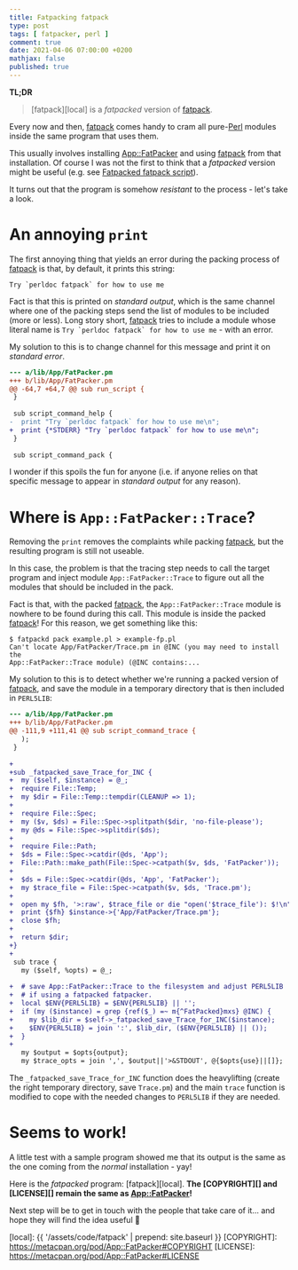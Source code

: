 ```yaml
---
title: Fatpacking fatpack
type: post
tags: [ fatpacker, perl ]
comment: true
date: 2021-04-06 07:00:00 +0200
mathjax: false
published: true
---
```


**TL;DR**

> [fatpack][local] is a *fatpacked* version of [fatpack][].

Every now and then, [fatpack][] comes handy to cram all pure-[Perl][]
modules inside the same program that uses them.

This usually involves installing [App::FatPacker][] and using [fatpack][]
from that installation. Of course I was not the first to think that a
*fatpacked* version might be useful (e.g. see [Fatpacked fatpack script][]).

It turns out that the program is somehow *resistant* to the process - let's
take a look.

# An annoying `print`

The first annoying thing that yields an error during the packing process of
[fatpack][] is that, by default, it prints this string:

```
Try `perldoc fatpack` for how to use me
```

Fact is that this is printed on *standard output*, which is the same channel
where one of the packing steps send the list of modules to be included (more
or less). Long story short, [fatpack] tries to include a module whose
literal name is ``Try `perldoc fatpack` for how to use me`` - with an error.

My solution to this is to change channel for this message and print it on
*standard error*.

```diff
--- a/lib/App/FatPacker.pm
+++ b/lib/App/FatPacker.pm
@@ -64,7 +64,7 @@ sub run_script {
 }
 
 sub script_command_help {
-  print "Try `perldoc fatpack` for how to use me\n";
+  print {*STDERR} "Try `perldoc fatpack` for how to use me\n";
 }
 
 sub script_command_pack {
 ```

I wonder if this spoils the fun for anyone (i.e. if anyone relies on that
specific message to appear in *standard output* for any reason).

# Where is `App::FatPacker::Trace`?

Removing the `print` removes the complaints while packing [fatpack][], but
the resulting program is still not useable.

In this case, the problem is that the tracing step needs to call the target
program and inject module `App::FatPacker::Trace` to figure out all the
modules that should be included in the pack.

Fact is that, with the packed [fatpack][], the `App::FatPacker::Trace`
module is nowhere to be found during this call. This module is inside the
packed [fatpack][]! For this reason, we get something like this:

```
$ fatpackd pack example.pl > example-fp.pl
Can't locate App/FatPacker/Trace.pm in @INC (you may need to install the
App::FatPacker::Trace module) (@INC contains:...
```

My solution to this is to detect whether we're running a packed version of
[fatpack][], and save the module in a temporary directory that is then
included in `PERL5LIB`:

```diff
--- a/lib/App/FatPacker.pm
+++ b/lib/App/FatPacker.pm
@@ -111,9 +111,41 @@ sub script_command_trace {
   );
 }
 
+
+sub _fatpacked_save_Trace_for_INC {
+  my ($self, $instance) = @_;
+  require File::Temp;
+  my $dir = File::Temp::tempdir(CLEANUP => 1);
+
+  require File::Spec;
+  my ($v, $ds) = File::Spec->splitpath($dir, 'no-file-please');
+  my @ds = File::Spec->splitdir($ds);
+
+  require File::Path;
+  $ds = File::Spec->catdir(@ds, 'App');
+  File::Path::make_path(File::Spec->catpath($v, $ds, 'FatPacker'));
+
+  $ds = File::Spec->catdir(@ds, 'App', 'FatPacker');
+  my $trace_file = File::Spec->catpath($v, $ds, 'Trace.pm');
+
+  open my $fh, '>:raw', $trace_file or die "open('$trace_file'): $!\n";
+  print {$fh} $instance->{'App/FatPacker/Trace.pm'};
+  close $fh;
+
+  return $dir;
+}
+
 sub trace {
   my ($self, %opts) = @_;
 
+  # save App::FatPacker::Trace to the filesystem and adjust PERL5LIB
+  # if using a fatpacked fatpacker.
+  local $ENV{PERL5LIB} = $ENV{PERL5LIB} || '';
+  if (my ($instance) = grep {ref($_) =~ m{^FatPacked}mxs} @INC) {
+    my $lib_dir = $self->_fatpacked_save_Trace_for_INC($instance);
+    $ENV{PERL5LIB} = join ':', $lib_dir, ($ENV{PERL5LIB} || ());
+  }
+
   my $output = $opts{output};
   my $trace_opts = join ',', $output||'>&STDOUT', @{$opts{use}||[]};
```

The `_fatpacked_save_Trace_for_INC` function does the heavylifting (create
the right temporary directory, save `Trace.pm`) and the main `trace`
function is modified to cope with the needed changes to `PERL5LIB` if they
are needed.

# Seems to work!

A little test with a sample program showed me that its output is the same as
the one coming from the *normal* installation - yay!

Here is the *fatpacked* program: [fatpack][local]. **The [COPYRIGHT][] and
[LICENSE][] remain the same as [App::FatPacker][]!**

Next step will be to get in touch with the people that take care of it...
and hope they will find the idea useful 🤗

[fatpack]: https://metacpan.org/pod/distribution/App-FatPacker/bin/fatpack
[Perl]: https://www.perl.org/
[Fatpacked fatpack script]: https://rt.cpan.org/Public/Bug/Display.html?id=130034
[App::FatPacker]: https://metacpan.org/pod/App::FatPacker
[local]: {{ '/assets/code/fatpack' | prepend: site.baseurl }}
[COPYRIGHT]: https://metacpan.org/pod/App::FatPacker#COPYRIGHT
[LICENSE]: https://metacpan.org/pod/App::FatPacker#LICENSE
